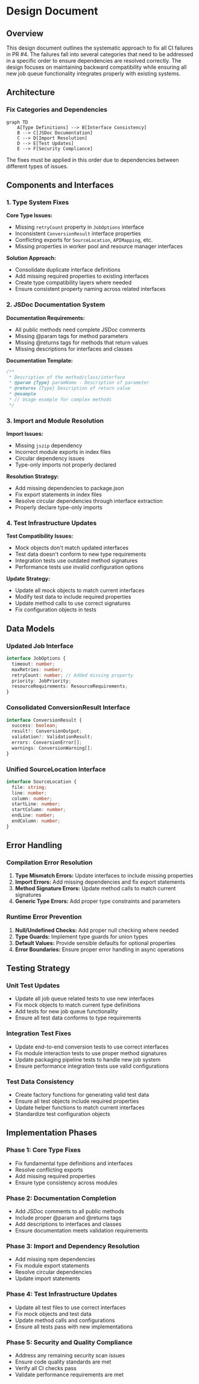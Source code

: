 # Design Document

## Overview

This design document outlines the systematic approach to fix all CI failures in PR #4. The failures fall into several categories that need to be addressed in a specific order to ensure dependencies are resolved correctly. The design focuses on maintaining backward compatibility while ensuring all new job queue functionality integrates properly with existing systems.

## Architecture

### Fix Categories and Dependencies

```mermaid
graph TD
    A[Type Definitions] --> B[Interface Consistency]
    B --> C[JSDoc Documentation]
    C --> D[Import Resolution]
    D --> E[Test Updates]
    E --> F[Security Compliance]
```

The fixes must be applied in this order due to dependencies between different types of issues.

## Components and Interfaces

### 1. Type System Fixes

**Core Type Issues:**
- Missing `retryCount` property in `JobOptions` interface
- Inconsistent `ConversionResult` interface properties
- Conflicting exports for `SourceLocation`, `APIMapping`, etc.
- Missing properties in worker pool and resource manager interfaces

**Solution Approach:**
- Consolidate duplicate interface definitions
- Add missing required properties to existing interfaces
- Create type compatibility layers where needed
- Ensure consistent property naming across related interfaces

### 2. JSDoc Documentation System

**Documentation Requirements:**
- All public methods need complete JSDoc comments
- Missing @param tags for method parameters
- Missing @returns tags for methods that return values
- Missing descriptions for interfaces and classes

**Documentation Template:**
```typescript
/**
 * Description of the method/class/interface
 * @param {Type} paramName - Description of parameter
 * @returns {Type} Description of return value
 * @example
 * // Usage example for complex methods
 */
```

### 3. Import and Module Resolution

**Import Issues:**
- Missing `jszip` dependency
- Incorrect module exports in index files
- Circular dependency issues
- Type-only imports not properly declared

**Resolution Strategy:**
- Add missing dependencies to package.json
- Fix export statements in index files
- Resolve circular dependencies through interface extraction
- Properly declare type-only imports

### 4. Test Infrastructure Updates

**Test Compatibility Issues:**
- Mock objects don't match updated interfaces
- Test data doesn't conform to new type requirements
- Integration tests use outdated method signatures
- Performance tests use invalid configuration options

**Update Strategy:**
- Update all mock objects to match current interfaces
- Modify test data to include required properties
- Update method calls to use correct signatures
- Fix configuration objects in tests

## Data Models

### Updated Job Interface
```typescript
interface JobOptions {
  timeout: number;
  maxRetries: number;
  retryCount: number; // Added missing property
  priority: JobPriority;
  resourceRequirements: ResourceRequirements;
}
```

### Consolidated ConversionResult Interface
```typescript
interface ConversionResult {
  success: boolean;
  result?: ConversionOutput;
  validation?: ValidationResult;
  errors: ConversionError[];
  warnings: ConversionWarning[];
}
```

### Unified SourceLocation Interface
```typescript
interface SourceLocation {
  file: string;
  line: number;
  column: number;
  startLine: number;
  startColumn: number;
  endLine: number;
  endColumn: number;
}
```

## Error Handling

### Compilation Error Resolution
1. **Type Mismatch Errors:** Update interfaces to include missing properties
2. **Import Errors:** Add missing dependencies and fix export statements
3. **Method Signature Errors:** Update method calls to match current signatures
4. **Generic Type Errors:** Add proper type constraints and parameters

### Runtime Error Prevention
1. **Null/Undefined Checks:** Add proper null checking where needed
2. **Type Guards:** Implement type guards for union types
3. **Default Values:** Provide sensible defaults for optional properties
4. **Error Boundaries:** Ensure proper error handling in async operations

## Testing Strategy

### Unit Test Updates
- Update all job queue related tests to use new interfaces
- Fix mock objects to match current type definitions
- Add tests for new job queue functionality
- Ensure all test data conforms to type requirements

### Integration Test Fixes
- Update end-to-end conversion tests to use correct interfaces
- Fix module interaction tests to use proper method signatures
- Update packaging pipeline tests to handle new job system
- Ensure performance integration tests use valid configurations

### Test Data Consistency
- Create factory functions for generating valid test data
- Ensure all test objects include required properties
- Update helper functions to match current interfaces
- Standardize test configuration objects

## Implementation Phases

### Phase 1: Core Type Fixes
- Fix fundamental type definitions and interfaces
- Resolve conflicting exports
- Add missing required properties
- Ensure type consistency across modules

### Phase 2: Documentation Completion
- Add JSDoc comments to all public methods
- Include proper @param and @returns tags
- Add descriptions to interfaces and classes
- Ensure documentation meets validation requirements

### Phase 3: Import and Dependency Resolution
- Add missing npm dependencies
- Fix module export statements
- Resolve circular dependencies
- Update import statements

### Phase 4: Test Infrastructure Updates
- Update all test files to use correct interfaces
- Fix mock objects and test data
- Update method calls and configurations
- Ensure all tests pass with new implementations

### Phase 5: Security and Quality Compliance
- Address any remaining security scan issues
- Ensure code quality standards are met
- Verify all CI checks pass
- Validate performance requirements are met